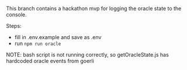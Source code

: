 This branch contains a hackathon mvp for logging the oracle state to the console.

Steps:
- fill in .env.example and save as .env
- run `npm run oracle`

NOTE: bash script is not running correctly, so getOracleState.js has hardcoded oracle events from goerli
